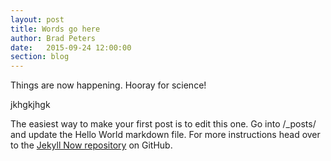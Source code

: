 ```yaml
---
layout: post
title: Words go here
author: Brad Peters
date:   2015-09-24 12:00:00
section: blog
---
```


Things are now happening. Hooray for science!

jkhgkjhgk

The easiest way to make your first post is to edit this one. Go into /_posts/ and update the Hello World markdown file. For more instructions head over to the [Jekyll Now repository](https://github.com/barryclark/jekyll-now) on GitHub.
